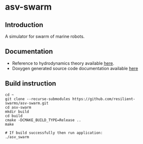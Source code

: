 # asv-swarm

## Introduction
A simulator for swarm of marine robots.

## Documentation 
- Reference to hydrodynamics theory available 
  [here](reference/build/hydrodynamics_reference.pdf).  
- Doxygen generated source code documentation available 
  [here](documentation/html/index.html)

## Build instruction
``` 
cd ~
git clone --recurse-submodules https://github.com/resilient-swarms/asv-swarm.git
cd asv-swarm
mkdir build
cd build
cmake -DCMAKE_BUILD_TYPE=Release ..
make 

# If build successfully then run application:
./asv_swarm
```

